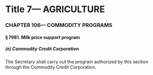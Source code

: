 
# Title 7— AGRICULTURE
### CHAPTER 106— COMMODITY PROGRAMS
#### § 7981. Milk price support program
##### (e) Commodity Credit Corporation

The Secretary shall carry out the program authorized by this section through the Commodity Credit Corporation.
